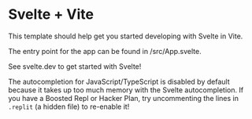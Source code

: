 # Svelte + Vite

This template should help get you started developing with Svelte in Vite.

The entry point for the app can be found in /src/App.svelte.


See svelte.dev to get started with Svelte!


The autocompletion for JavaScript/TypeScript is disabled by default because it takes up too much memory with the Svelte autocompletion. If you have a Boosted Repl or Hacker Plan, try uncommenting the lines in `.replit` (a hidden file) to re-enable it!
